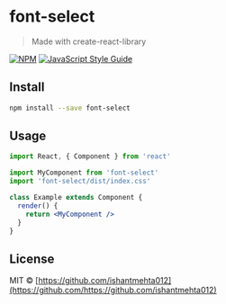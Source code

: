 # font-select

> Made with create-react-library

[![NPM](https://img.shields.io/npm/v/font-select.svg)](https://www.npmjs.com/package/font-select) [![JavaScript Style Guide](https://img.shields.io/badge/code_style-standard-brightgreen.svg)](https://standardjs.com)

## Install

```bash
npm install --save font-select
```

## Usage

```jsx
import React, { Component } from 'react'

import MyComponent from 'font-select'
import 'font-select/dist/index.css'

class Example extends Component {
  render() {
    return <MyComponent />
  }
}
```

## License

MIT © [https://github.com/ishantmehta012](https://github.com/https://github.com/ishantmehta012)
